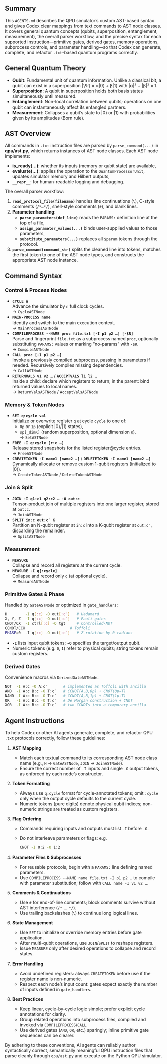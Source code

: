 ## Summary
This `AGENTS.md` describes the QPU simulator’s custom AST-based syntax and gives Codex clear mappings from text commands to AST node classes. It covers general quantum concepts (qubits, superposition, entanglement, measurement), the overall parser workflow, and the precise syntax for each supported instruction—primitive gates, derived gates, memory operations, subprocess controls, and parameter handling—so that Codex can generate, complete, and refactor `.txt`-based quantum programs correctly.

## General Quantum Theory
- **Qubit**: Fundamental unit of quantum information. Unlike a classical bit, a qubit can exist in a superposition \|\Ψ⟩ = α|0⟩ + β|1⟩ with |α|² + |β|² = 1.  
- **Superposition**: A qubit in superposition holds both basis states simultaneously until measured.  
- **Entanglement**: Non-local correlation between qubits; operations on one qubit can instantaneously affect its entangled partners.  
- **Measurement**: Collapses a qubit’s state to |0⟩ or |1⟩ with probabilities given by its amplitudes (Born rule).  

## AST Overview
All commands in `.txt` instruction files are parsed by `parse_command(...)` in **qpu/ast.py**, which returns instances of AST node classes. Each AST node implements:  
- **is_ready(...)**: whether its inputs (memory or qubit state) are available,  
- **evaluate(...)**: applies the operation to the `QuantumProcessorUnit`, updates simulator memory and Hilbert outputs,  
- **`__repr__`**: for human-readable logging and debugging.  

The overall parser workflow:
1. **`read_protocol_file(filename)`** handles line continuations (`\`), C-style comments (`/*…*/`), shell-style comments (`#`), and blank lines.  
2. **Parameter handling**:  
   - **`parse_parameters(def_line)`** reads the `PARAMS:` definition line at the top of a file,  
   - **`assign_parameter_values(...)`** binds user-supplied values to those parameters,  
   - **`substitute_parameters(...)`** replaces all `$param` tokens through the protocol.  
3. **`parse_command(command_str)`** splits the cleaned line into tokens, matches the first token to one of the AST node types, and constructs the appropriate AST node instance.  

## Command Syntax

### Control & Process Nodes
- **`CYCLE n`**  
  Advance the simulator by `n` full clock cycles.  
  → `CycleASTNode`  
- **`MAIN-PROCESS name`**  
  Identify and switch to the main execution context.  
  → `MainProcessASTNode`  
- **`COMPILEPROCESS --NAME proc file.txt [-I p1 p2 …] [-$R]`**  
  Parse and fingerprint `file.txt` as a subprocess named `proc`, optionally substituting `PARAMS:` values or marking “no-params” with `-$R`.  
  → `CompileASTNode`  
- **`CALL proc [-I p1 p2 …]`**  
  Invoke a previously compiled subprocess, passing in parameters if needed. Recursively compiles missing dependencies.  
  → `CallASTNode`  
- **`RETURNVALS v1 v2 …`** / **`ACCEPTVALS l1 l2 …`**  
  Inside a child: declare which registers to return; in the parent: bind returned values to local names.  
  → `ReturnValsASTNode` / `AcceptValsASTNode`  

### Memory & Token Nodes
- **`SET q:cycle val`**  
  Initialize or overwrite register `q` at cycle `cycle` to one of:  
  - `0p` or `1p` (explicit |0⟩/|1⟩ states),  
  - `sp[_dimK]` (random superposition, optional dimension `K`).  
  → `SetASTNode`  
- **`FREE -I q:cycle [r:c …]`**  
  Release stored snapshots for the listed register@cycle entries.  
  → `FreeASTNode`  
- **`CREATETOKEN -I name1 [name2 …]`** / **`DELETETOKEN -I name1 [name2 …]`**  
  Dynamically allocate or remove custom 1-qubit registers (initialized to |0⟩).  
  → `CreateTokenASTNode` / `DeleteTokenASTNode`  

### Join & Split
- **`JOIN -I q1:c1 q2:c2 … -O out:c`**  
  Tensor-product join of multiple registers into one larger register, stored at `out:c`.  
  → `JoinASTNode`  
- **`SPLIT in:c out:c′ K`**  
  Partition an N-qubit register at `in:c` into a K-qubit register at `out:c′`, discarding the remainder.  
  → `SplitASTNode`  

### Measurement
- **`MEASURE`**  
  Collapse and record all registers at the current cycle.  
- **`MEASURE -I q[:cycle]`**  
  Collapse and record only `q` (at optional cycle).  
  → `MeasureASTNode`  

### Primitive Gates & Phase
Handled by `GateASTNode` or optimized in `gate_handlers`:
```bash
H        -I q[:c] -O out[:c′]   # Hadamard  
X, Y, Z  -I q[:c] -O out[:c′]   # Pauli gates  
CNOT/CX  -I ctrl[:c] -O tgt     # Controlled-NOT  
CCNOT/CCX                    # Toffoli  
PHASE=θ  -I q[:c] -O out[:c′]   # Z-rotation by θ radians  
````

* **`-I`** lists input qubit tokens; **`-O`** specifies the target/output qubit.
* Numeric tokens (e.g. `0`, `1`) refer to physical qubits; string tokens remain custom registers.

### Derived Gates

Convenience macros via `DerivedGateASTNode`:

```bash
NOT  -I A:c -O A:c′       # implemented as Toffoli with ancilla  
AND  -I A:c B:c -O T:c′   # CCNOT(A,B,0p) + CNOT(0p→T)  
NAND -I A:c B:c -O T:c′   # CCNOT(A,B,1p) + CNOT(1p→T)  
OR   -I A:c B:c -O T:c′   # De Morgan construction + CNOT  
XOR  -I A:c B:c -O T:c′   # two CCNOTs into a temporary ancilla  
```

## Agent Instructions

To help Codex or other AI agents generate, complete, and refactor QPU `.txt` protocols correctly, follow these guidelines:

1. **AST Mapping**

   * Match each textual command to its corresponding AST node class name (e.g., `H` → `GateASTNode`, `JOIN` → `JoinASTNode`).
   * Ensure the correct number of `-I` inputs and single `-O` output tokens, as enforced by each node’s constructor.

2. **Token Formatting**

   * Always use `q:cycle` format for cycle-annotated tokens; omit `:cycle` only when the output cycle defaults to the current cycle.
   * Numeric tokens (pure digits) denote physical qubit indices; non-numeric strings are treated as custom registers.

3. **Flag Ordering**

   * Commands requiring inputs and outputs must list `-I` before `-O`.
   * Do not interleave parameters or flags: e.g.

     ```bash
     CNOT -I 0:2 -O 1:2
     ```

4. **Parameter Files & Subprocesses**

   * For reusable protocols, begin with a `PARAMS:` line defining named parameters.
   * Use `COMPILEPROCESS --NAME name file.txt -I p1 p2 …` to compile with parameter substitution; follow with `CALL name -I v1 v2 …`.

5. **Comments & Continuations**

   * Use `#` for end-of-line comments; block comments survive without AST interference (`/* … */`).
   * Use trailing backslashes (`\`) to continue long logical lines.

6. **State Management**

   * Use `SET` to initialize or override memory entries before gate application.
   * After multi-qubit operations, use `JOIN`/`SPLIT` to reshape registers.
   * Issue `MEASURE` only after desired operations to collapse and record states.

7. **Error Handling**

   * Avoid undefined registers: always `CREATETOKEN` before use if the register name is non-numeric.
   * Respect each node’s input count: gates expect exactly the number of inputs defined in `gate_handlers`.

8. **Best Practices**

   * Keep linear, cycle-by-cycle logic simple; prefer explicit cycle annotations for clarity.
   * Group related operations into subprocess files, compiled and invoked via `COMPILEPROCESS`/`CALL`.
   * Use derived gates (`AND`, `OR`, etc.) sparingly; inline primitive gate sequences can be clearer.

By adhering to these conventions, AI agents can reliably author syntactically correct, semantically meaningful QPU instruction files that parse cleanly through `qpu/ast.py` and execute on the Python QPU simulator.
